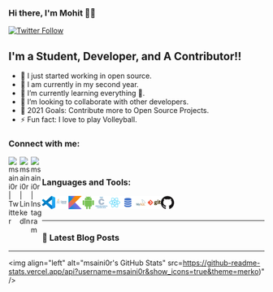### Hi there, I'm Mohit 👋👋

[![Twitter Follow](https://img.shields.io/twitter/follow/msaini0r?color=1DA1F2&logo=twitter&style=for-the-badge)](https://twitter.com/intent/follow?original_referer=https%3A%2F%2Fgithub.com%2Fmsaini0r&screen_name=msaini0r)

## I'm a Student, Developer, and A Contributor!!

- 🔭 I just started working in open source.
- 🏫 I am currently in my second year.
- 🌱 I’m currently learning everything 🤣.
- 👯 I’m looking to collaborate with other developers.
- 🥅 2021 Goals: Contribute more to Open Source Projects.
- ⚡ Fun fact: I love to play Volleyball.

### Connect with me:


[<img align="left" alt="msaini0r | Twitter" width="22px" src="https://cdn.jsdelivr.net/npm/simple-icons@v3/icons/twitter.svg" />][twitter]
[<img align="left" alt="msaini0r | LinkedIn" width="22px" src="https://cdn.jsdelivr.net/npm/simple-icons@v3/icons/linkedin.svg" />][linkedin]
[<img align="left" alt="msaini0r | Instagram" width="22px" src="https://cdn.jsdelivr.net/npm/simple-icons@v3/icons/instagram.svg" />][instagram]

<br />

### Languages and Tools:

<img align="left" alt="Visual Studio Code" width="26px" src="https://raw.githubusercontent.com/github/explore/80688e429a7d4ef2fca1e82350fe8e3517d3494d/topics/visual-studio-code/visual-studio-code.png" />
<img align="left" alt="Java" width="26px" src="https://raw.githubusercontent.com/github/explore/80688e429a7d4ef2fca1e82350fe8e3517d3494d/topics/java/java.png" />
<img align="left" alt="kotlin" width="26px" src="https://raw.githubusercontent.com/github/explore/80688e429a7d4ef2fca1e82350fe8e3517d3494d/topics/kotlin/kotlin.png" />
<img align="left" alt="Android" width="26px" src="https://raw.githubusercontent.com/github/explore/80688e429a7d4ef2fca1e82350fe8e3517d3494d/topics/android/android.png" />
<img align="left" alt="C" width="26px" src="https://raw.githubusercontent.com/github/explore/80688e429a7d4ef2fca1e82350fe8e3517d3494d/topics/c/c.png" />
<img align="left" alt="React" width="26px" src="https://raw.githubusercontent.com/github/explore/80688e429a7d4ef2fca1e82350fe8e3517d3494d/topics/react/react.png" />
<img align="left" alt="SQL" width="26px" src="https://raw.githubusercontent.com/github/explore/80688e429a7d4ef2fca1e82350fe8e3517d3494d/topics/sql/sql.png" />
<img align="left" alt="MySQL" width="26px" src="https://raw.githubusercontent.com/github/explore/80688e429a7d4ef2fca1e82350fe8e3517d3494d/topics/mysql/mysql.png" />
<img align="left" alt="Git" width="26px" src="https://raw.githubusercontent.com/github/explore/80688e429a7d4ef2fca1e82350fe8e3517d3494d/topics/git/git.png" />
<img align="left" alt="GitHub" width="26px" src="https://raw.githubusercontent.com/github/explore/78df643247d429f6cc873026c0622819ad797942/topics/github/github.png" />


<br />
<br />

-------

### 📕 Latest Blog Posts

<!-- BLOG-POST-LIST:START -->
<!-- BLOG-POST-LIST:END -->

-------

<img align="left" alt="msaini0r's GitHub Stats" src=https://github-readme-stats.vercel.app/api?username=msaini0r&show_icons=true&theme=merko)" />



[twitter]: https://twitter.com/msaini0r
[instagram]: https://www.instagram.com/its.mohit19/
[linkedin]: https://www.linkedin.com/in/msaini0r/
